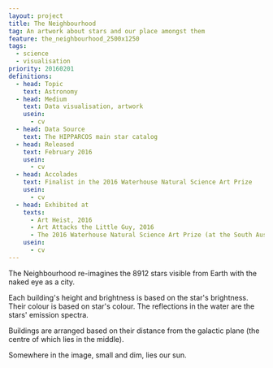 ```yaml
---
layout: project
title: The Neighbourhood
tag: An artwork about stars and our place amongst them
feature: the_neighbourhood_2500x1250
tags:
  - science
  - visualisation
priority: 20160201
definitions:
  - head: Topic
    text: Astronomy
  - head: Medium
    text: Data visualisation, artwork
    usein:
      - cv
  - head: Data Source
    text: The HIPPARCOS main star catalog
  - head: Released
    text: February 2016
    usein:
      - cv
  - head: Accolades
    text: Finalist in the 2016 Waterhouse Natural Science Art Prize
    usein:
      - cv
  - head: Exhibited at
    texts:
      - Art Heist, 2016
      - Art Attacks the Little Guy, 2016
      - The 2016 Waterhouse Natural Science Art Prize (at the South Australian Museum)
    usein:
      - cv
---
```

The Neighbourhood re-imagines the 8912 stars visible from Earth with the naked eye as a city.

Each building's height and brightness is based on the star's brightness. Their colour is based on star's colour. The reflections in the water are the stars' emission spectra.

Buildings are arranged based on their distance from the galactic plane (the centre of which lies in the middle).

Somewhere in the image, small and dim, lies our sun.
